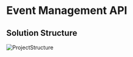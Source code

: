 # Event Management API

## Solution Structure

![ProjectStructure](https://user-images.githubusercontent.com/80807793/229363545-76151611-e718-4841-bef8-4fd25dc0000b.jpg)
